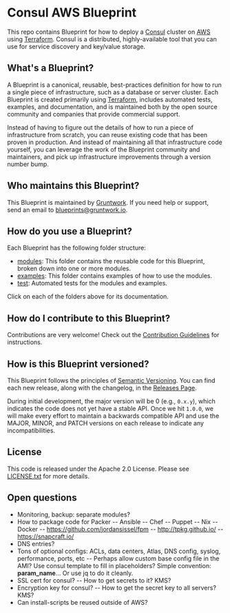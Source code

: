 # Consul AWS Blueprint

This repo contains Blueprint for how to deploy a [Consul](https://www.consul.io/) cluster on 
[AWS](https://aws.amazon.com/) using [Terraform](https://www.terraform.io/). Consul is a distributed, highly-available 
tool that you can use for service discovery and key/value storage.

## What's a Blueprint?

A Blueprint is a canonical, reusable, best-practices definition for how to run a single piece of infrastructure, such 
as a database or server cluster. Each Blueprint is created primarily using [Terraform](https://www.terraform.io/), 
includes automated tests, examples, and documentation, and is maintained both by the open source community and 
companies that provide commercial support. 

Instead of having to figure out the details of how to run a piece of infrastructure from scratch, you can reuse 
existing code that has been proven in production. And instead of maintaining all that infrastructure code yourself, 
you can leverage the work of the Blueprint community and maintainers, and pick up infrastructure improvements through
a version number bump.
 
## Who maintains this Blueprint?

This Blueprint is maintained by [Gruntwork](http://www.gruntwork.io/). If you need help or support, send an email to 
[blueprints@gruntwork.io](mailto:blueprints@gruntwork.io?Subject=Consul%20Blueprint).

## How do you use a Blueprint?

Each Blueprint has the following folder structure:

* [modules](/modules): This folder contains the reusable code for this Blueprint, broken down into one or more modules.
* [examples](/examples): This folder contains examples of how to use the modules.
* [test](/test): Automated tests for the modules and examples.

Click on each of the folders above for its documentation.

## How do I contribute to this Blueprint?

Contributions are very welcome! Check out the [Contribution Guidelines](/CONTRIBUTING.md) for instructions.

## How is this Blueprint versioned?

This Blueprint follows the principles of [Semantic Versioning](http://semver.org/). You can find each new release, 
along with the changelog, in the [Releases Page](../../releases). 

During initial development, the major version will be 0 (e.g., `0.x.y`), which indicates the code does not yet have a 
stable API. Once we hit `1.0.0`, we will make every effort to maintain a backwards compatible API and use the MAJOR, 
MINOR, and PATCH versions on each release to indicate any incompatibilities. 

## License

This code is released under the Apache 2.0 License. Please see [LICENSE.txt](/LICENSE.txt) for more details.

## Open questions

* Monitoring, backup: separate modules?
* How to package code for Packer 
-- Ansible
-- Chef
-- Puppet
-- Nix
-- Docker
-- https://github.com/jordansissel/fpm
-- http://tpkg.github.io/
-- https://snapcraft.io/
* DNS entries?
* Tons of optional configs: ACLs, data centers, Atlas, DNS config, syslog, performance, ports, etc
-- Perhaps allow custom base config file in the AMI? Use consul template to fill in placeholders? Simple convention: __param_name__... Or use jq to do it cleanly.
* SSL cert for consul?
-- How to get secrets to it? KMS?
* Encryption key for consul?
-- How to get the secret key to all servers? KMS?
* Can install-scripts be reused outside of AWS? 